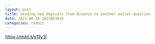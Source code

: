 ```yaml
--- 
layout: post 
title: Sending new deposits from Binance to another wallet question 
date: 2021-06-16 1623863626 
categories: reddit 
--- 
```

https://redd.it/o19y3l